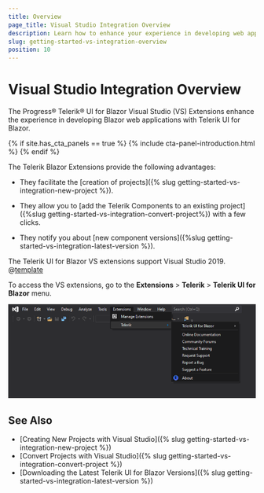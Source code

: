 ```yaml
---
title: Overview
page_title: Visual Studio Integration Overview
description: Learn how to enhance your experience in developing web applications with Progress Telerik UI for Blazor.
slug: getting-started-vs-integration-overview
position: 10
---
```


# Visual Studio Integration Overview

The Progress&reg; Telerik&reg; UI for Blazor Visual Studio (VS) Extensions enhance the experience in developing Blazor web applications with Telerik UI for Blazor.

{% if site.has_cta_panels == true %}
{% include cta-panel-introduction.html %}
{% endif %}

The Telerik Blazor Extensions provide the following advantages:

* They facilitate the [creation of projects]({% slug getting-started-vs-integration-new-project %}). 

* They allow you to [add the Telerik Components to an existing project]({%slug getting-started-vs-integration-convert-project%}) with a few clicks.

* They notify you about [new component versions]({%slug getting-started-vs-integration-latest-version %}).


The Telerik UI for Blazor VS extensions support Visual Studio 2019. @[template](/_contentTemplates/common/general-info.md#vsx-download)

To access the VS extensions, go to the **Extensions** > **Telerik** > **Telerik UI for Blazor** menu.

![](images/open-vs-extensions.png)



## See Also

* [Creating New Projects with Visual Studio]({% slug getting-started-vs-integration-new-project %})
* [Convert Projects with Visual Studio]({% slug getting-started-vs-integration-convert-project %})
* [Downloading the Latest Telerik UI for Blazor Versions]({% slug getting-started-vs-integration-latest-version %})
